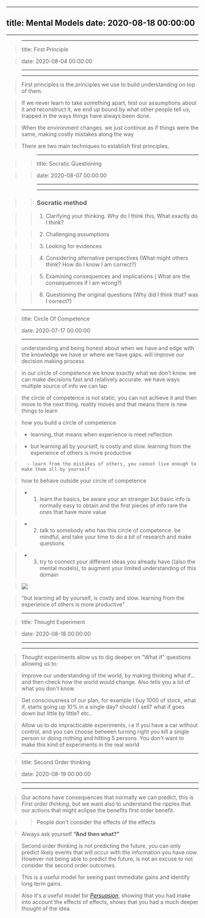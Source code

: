 
---
title: Mental Models
date: 2020-08-18 00:00:00
---
---


> 

> ---

> title: First Principle

> date: 2020-08-04 00:00:00

> ---

> ---

> 

> First principles is the principles we use to build understanding on top of them. 

> 

> If we never learn to take something apart, test our assumptions about it and reconstruct it, we end up bound by what other people tell us, trapped in the ways things have always been done. 

> 

> When the environment changes. we just continue as if things were the same, making costly mistakes along the way

> 

> There are two main techniques to establish first principles,

> 

> 

> > 

> 

> > ---

> 

> > title: Socratic Questioning

> 

> > date: 2020-08-07 00:00:00

> 

> > ---

> 

> > ---

> 

> > ### Socratic method

> 

> > 1. Clarifying your thinking. Why do I think this, What exactly do I think?

> 

> > 2. Challenging assumptions

> 

> > 3. Looking for evidences

> 

> > 4. Considering alternative perspectives (What might others think? How do I know I am correct?)

> 

> > 5. Examining consequences and implications ( What are the consequences if I am wrong?)

> 

> > 6. Questioning the original questions (Why did I think that? was I correct?)

> 

> 

> 






> 

> ---

> title: Circle Of Competence

> date: 2020-07-17 00:00:00

> ---

> 

> 

> understanding and being honest about when we have and edge with the knowledge we have or where we have gaps. will improve our decision making process

> 

> 

> in our circle of competence we know exactly what we don’t know. we can make decisions fast and relatively accurate. we have ways multiple source of info we can tap

> 

> 

> the circle of competence is not static, you can not achieve it and then move to the next thing. reality moves and that means there is new things to learn

> 

> 

> how you build a circle of competence 

>   - learning, that means when experience is meet reflection

>   - but learning all by yourself, is costly and slow. learning from the experience of others is more productive

>       - learn from the mistakes of others, you cannot live enough to make them all by yourself

> 

> 

> how to behave outside your circle of competence 

>   - 1. learn the basics, be aware your an stranger but basic info is normally easy to obtain and the first pieces of info rare the ones that have more value

>   - 2. talk to somebody who has this circle of competence. be mindful, and take your time to do a bit of research and make questions

>   - 3. try to connect your different ideas you already have ((also the mental models), to augment your limited understanding of this domain

> 

> 

> ![](https://firebasestorage.googleapis.com/v0/b/firescript-577a2.appspot.com/o/imgs%2Fapp%2Fkzk-personal%2FCNR-KkGC4C.png?alt=media&token=1c687d9c-2f3c-4d81-ac46-21697d86541e)

> 

> 

> "but learning all by yourself, is costly and slow. learning from the experience of others is more productive"



> 

> ---

> title: Thought Experiment

> date: 2020-08-18 00:00:00

> ---

> ---

> 

> Thought experiments allow us to dig deeper on "What if" questions allowing us to:

> 

> 

> Improve our understanding of the world, by making thinking what if... and then check how the world would change. Also tells you a lot of what you don't know

> 

> 

> Get consciousness of our plan, for example I buy 1000 of stock, what if, starts going up 10% in a single day? should I sell? what if goes down but little by little? etc..  

> 

> 

> Allow us to do impracticable experiments, i.e if you have a car without control, and you can choose between turning right you kill a single person or doing nothing and hitting 5 persons. You don't want to make this kind of experiments in the real world 

> 	

> 



> 

> ---

> title: Second Order thinking 

> date: 2020-08-19 00:00:00

> ---

> ---

> 

> Our actions have consequences that normally we can predict, this is *First order thinking*, but we want also to understand the ripples that our actions that might eclipse the benefits first order benefit.

> 

> > People don't consider the effects of the effects

> 

> Always ask yourself **“And then what?”**

> 

> Second order thinking is not predicting the future, you can only predict likely events that will occur with the information you have now. However not being able to predict the future, is not an excuse to not consider the second order outcomes.

> 

> This is a useful model for seeing past immediate gains and identify long term gains. 

> 

> Also it's a useful model for *[Persuasion](../persuasion)*, showing that you had make into account the effects of effects, shows that you had a much deeper thought of the idea.

> 



